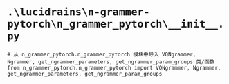 # `.\lucidrains\n-grammer-pytorch\n_grammer_pytorch\__init__.py`

```
# 从 n_grammer_pytorch.n_grammer_pytorch 模块中导入 VQNgrammer, Ngrammer, get_ngrammer_parameters, get_ngrammer_param_groups 类/函数
from n_grammer_pytorch.n_grammer_pytorch import VQNgrammer, Ngrammer, get_ngrammer_parameters, get_ngrammer_param_groups
```